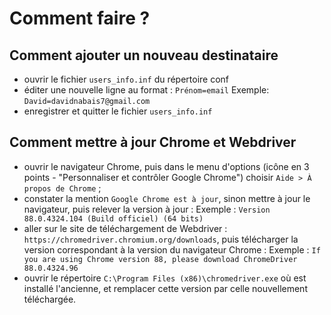 # Comment faire ?

## Comment ajouter un nouveau destinataire

* ouvrir le fichier `users_info.inf` du répertoire conf
* éditer une nouvelle ligne au format : `Prénom=email`
  Exemple: `David=davidnabais7@gmail.com`
* enregistrer et quitter le fichier `users_info.inf`

## Comment mettre à jour Chrome et Webdriver

* ouvrir le navigateur Chrome, puis dans le menu d'options (icône en 3 points - "Personnaliser et contrôler Google Chrome") choisir `Aide > À propos de Chrome` ;
* constater la mention `Google Chrome est à jour`, sinon mettre à jour le navigateur, puis relever la version à jour :
    Exemple : `Version 88.0.4324.104 (Build officiel) (64 bits)`
* aller sur le site de téléchargement de Webdriver : `https://chromedriver.chromium.org/downloads`, puis télécharger la version correspondant à la version du navigateur Chrome :
    Exemple : `If you are using Chrome version 88, please download ChromeDriver 88.0.4324.96`
* ouvrir le répertoire `C:\Program Files (x86)\chromedriver.exe` où est installé l'ancienne, et remplacer cette version par celle nouvellement téléchargée.
